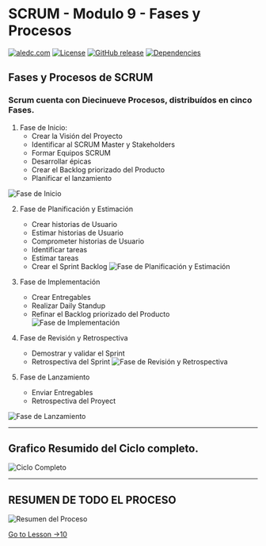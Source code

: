 # SCRUM - Modulo 9 - Fases y Procesos

[![aledc.com](https://github.com/aledc7/Scrum-Certification/blob/master/recursos/aledc.com.svg)](https://aledc.com)
[![License](https://github.com/aledc7/Scrum-Certification/blob/master/recursos/mit-license.svg)](https://aledc.com)
[![GitHub release](https://github.com/aledc7/Scrum-Certification/blob/master/recursos/release.svg)](https://aledc.com)
[![Dependencies](https://github.com/aledc7/Scrum-Certification/blob/master/recursos/dependencias-none.svg)](https://aledc.com)

## Fases y Procesos de SCRUM

### Scrum cuenta con Diecinueve Procesos, distribuídos en cinco Fases.



1. Fase de Inicio:
	- Crear la Visión del Proyecto
	- Identificar al SCRUM Master y Stakeholders
	- Formar Equipos SCRUM
	- Desarrollar épicas
	- Crear el Backlog priorizado del Producto
	- Planificar el lanzamiento
	
![Fase de Inicio](https://github.com/aledc7/Scrum-Certification/blob/master/recursos/09/01%20-%20inicio.png?raw=true)


2. Fase de Planificación y Estimación
	- Crear historias de Usuario
	- Estimar historias de Usuario
	- Comprometer historias de Usuario
	- Identificar tareas
	- Estimar tareas
	- Crear el Sprint Backlog
![Fase de Planificación y Estimación](https://github.com/aledc7/Scrum-Certification/blob/master/recursos/09/02%20-%20PlanificacionEstimacion.png?raw=true)

3. Fase de Implementación
	- Crear Entregables
	- Realizar Daily Standup
	- Refinar el Backlog priorizado del Producto
![Fase de Implementación](https://github.com/aledc7/Scrum-Certification/blob/master/recursos/09/03%20-%20Implementacion.png?raw=true)

4. Fase de Revisión y Retrospectiva
	- Demostrar y validar el Sprint
	- Retrospectiva del Sprint
![Fase de Revisión y Retrospectiva](https://github.com/aledc7/Scrum-Certification/blob/master/recursos/09/04%20-%20RevisionRetrospectiva.png?raw=true)

5. Fase de Lanzamiento
	- Enviar Entregables
	- Retrospectiva del Proyect	

![Fase de Lanzamiento](https://github.com/aledc7/Scrum-Certification/blob/master/recursos/09/05%20-%20EntregableRetrospectiva.png?raw=true)
__________________________________________________________________________________________________


## Grafico Resumido del Ciclo completo.

![Ciclo Completo](https://github.com/aledc7/Scrum-Certification/blob/master/recursos/09/06.png?raw=true)

__________________________________________________________________________________________________

## RESUMEN DE TODO EL PROCESO

![Resumen del Proceso](https://github.com/aledc7/Scrum-Certification/blob/master/recursos/09/07%20-%20Procesos.png?raw=true)



[Go to Lesson ->10](https://github.com/aledc7/Scrum-Certification/blob/master/10-FaseInicio.md)
